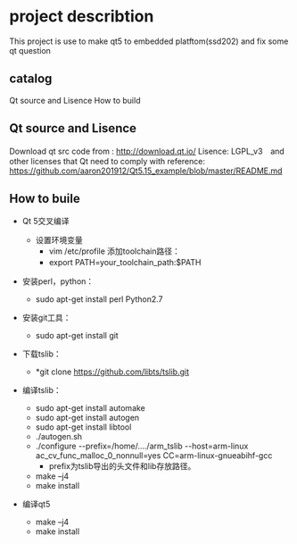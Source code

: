 # project describtion
 This project is use to make qt5 to embedded platftom(ssd202) and fix some qt question

## catalog
 Qt source and Lisence
 How to build

## Qt source and Lisence
 Download qt src code from : http://download.qt.io/
 Lisence: LGPL_v3　and other licenses that Qt need to comply with
 reference: https://github.com/aaron201912/Qt5.15_example/blob/master/README.md
## How to buile
- Qt 5交叉编译
  - 设置环境变量
    - vim /etc/profile 添加toolchain路径：
    - export PATH=your_toolchain_path:$PATH
    　
- 安装perl，python：
  - sudo apt-get install perl Python2.7


- 安装git工具：
  - sudo apt-get install git

- 下载tslib：
  - *git clone https://github.com/libts/tslib.git

- 编译tslib：
  - sudo apt-get install automake
  - sudo apt-get install autogen  
  - sudo apt-get install libtool
  - ./autogen.sh 
  - ./configure --prefix=/home/..../arm_tslib --host=arm-linux ac_cv_func_malloc_0_nonnull=yes CC=arm-linux-gnueabihf-gcc  
    - prefix为tslib导出的头文件和lib存放路径。
  - make –j4  
  - make install  

- 编译qt5
  - make –j4
  - make install

